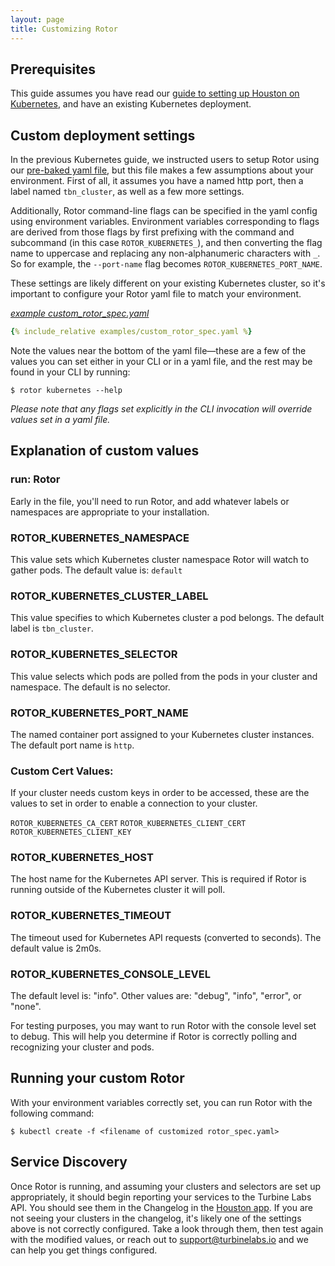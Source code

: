 ```yaml
---
layout: page
title: Customizing Rotor
---
```


[//]: # ( Copyright 2018 Turbine Labs, Inc.                                   )
[//]: # ( you may not use this file except in compliance with the License.    )
[//]: # ( You may obtain a copy of the License at                             )
[//]: # (                                                                     )
[//]: # (     http://www.apache.org/licenses/LICENSE-2.0                      )
[//]: # (                                                                     )
[//]: # ( Unless required by applicable law or agreed to in writing, software )
[//]: # ( distributed under the License is distributed on an "AS IS" BASIS,   )
[//]: # ( WITHOUT WARRANTIES OR CONDITIONS OF ANY KIND, either express or     )
[//]: # ( implied. See the License for the specific language governing        )
[//]: # ( permissions and limitations under the License.                      )

[//]: # (Customizing Rotor For Your Kubernetes Environment)


## Prerequisites

This guide assumes you have read our
[guide to setting up Houston on Kubernetes](../guides/kubernetes.html), and have an
existing Kubernetes deployment.

## Custom deployment settings

In the previous Kubernetes guide, we instructed users to setup Rotor using
our [pre-baked yaml file](examples/advanced/custom_rotor_spec.yaml), but
this file makes a few assumptions about your environment. First of all, it
assumes you have a named http port, then a label named `tbn_cluster`, as well
as a few more settings.

Additionally, Rotor command-line flags can be specified in the yaml config
using environment variables. Environment variables corresponding to flags are
derived from those flags by first prefixing with the command and subcommand
(in this case `ROTOR_KUBERNETES_`), and then converting the flag name to
uppercase and replacing any non-alphanumeric characters with `_`. So for example,
the `--port-name` flag becomes `ROTOR_KUBERNETES_PORT_NAME`.

These settings are likely different on your existing Kubernetes cluster, so
it's important to configure your Rotor yaml file to match your environment.

*[example custom_rotor_spec.yaml](../guides/examples/kubernetes/rotor_spec.yaml)*

```yaml
{% include_relative examples/custom_rotor_spec.yaml %}
```

Note the values near the bottom of the yaml file—these are a few of the values
you can set either in your CLI or in a yaml file, and the rest may be found in
your CLI by running:

```console
$ rotor kubernetes --help
```

*Please note that any flags set explicitly in the CLI invocation will
override values set in a yaml file.*

## Explanation of custom values

### run: Rotor

Early in the file, you'll need to run Rotor, and add whatever labels or
namespaces are appropriate to your installation.

### ROTOR_KUBERNETES_NAMESPACE

This value sets which Kubernetes cluster namespace Rotor will watch to
gather pods. The default value is: `default`

### ROTOR_KUBERNETES_CLUSTER_LABEL

This value specifies to which Kubernetes cluster a pod belongs. The default
label is `tbn_cluster`.

### ROTOR_KUBERNETES_SELECTOR

This value selects which pods are polled from the pods in your cluster and
namespace. The default is no selector.

### ROTOR_KUBERNETES_PORT_NAME

The named container port assigned to your Kubernetes cluster instances. The
default port name is `http`.

### Custom Cert Values:

If your cluster needs custom keys in
order to be accessed, these are the values to set in order to enable a
connection to your cluster.

`ROTOR_KUBERNETES_CA_CERT`
`ROTOR_KUBERNETES_CLIENT_CERT`
`ROTOR_KUBERNETES_CLIENT_KEY`

### ROTOR_KUBERNETES_HOST

The host name for the Kubernetes API server. This is required if Rotor
is running outside of the Kubernetes cluster it will poll.

### ROTOR_KUBERNETES_TIMEOUT

The timeout used for Kubernetes API requests (converted to seconds). The
default value is 2m0s.

### ROTOR_KUBERNETES_CONSOLE_LEVEL

The default level is: "info". Other values are: "debug", "info", "error", or
"none".

For testing purposes, you may want to run Rotor with the console level set
to debug. This will help you determine if Rotor is correctly polling and
recognizing your cluster and pods.

## Running your custom Rotor

With your environment variables correctly set, you can run Rotor with the
following command:

```console
$ kubectl create -f <filename of customized rotor_spec.yaml>
```

## Service Discovery

Once Rotor is running, and assuming your clusters and selectors are set up
appropriately, it should begin reporting your services to the Turbine Labs API.
You should see them in the Changelog in the [Houston app](https://app.turbinelabs.io/). If you are not seeing your clusters in the
changelog, it's likely one of the settings above is not correctly configured.
Take a look through them, then test again with the modified values, or reach
out to support@turbinelabs.io and we can help you get things configured.
